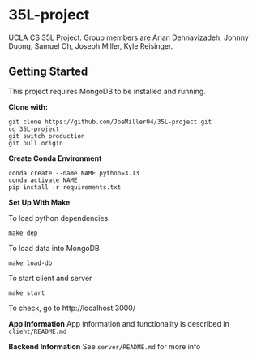 # 35L-project

UCLA CS 35L Project. Group members are Arian Dehnavizadeh, Johnny Duong, Samuel Oh, Joseph Miller, Kyle Reisinger.

## Getting Started

This project requires MongoDB to be installed and running.

**Clone with:**

```
git clone https://github.com/JoeMiller04/35L-project.git
cd 35L-project
git switch production
git pull origin
```

**Create Conda Environment**

```
conda create --name NAME python=3.13
conda activate NAME
pip install -r requirements.txt
```

**Set Up With Make**

To load python dependencies

```
make dep
```

To load data into MongoDB

```
make load-db
```

To start client and server

```
make start
```

To check, go to http://localhost:3000/

**App Information**
App information and functionality is described in `client/README.md`

**Backend Information**
See `server/README.md` for more info

